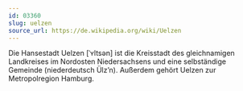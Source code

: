 ```yaml
---
id: 03360
slug: uelzen
source_url: https://de.wikipedia.org/wiki/Uelzen
---
```


Die Hansestadt Uelzen [ˈʏltsən] ist die Kreisstadt des gleichnamigen Landkreises im Nordosten Niedersachsens und eine selbständige Gemeinde (niederdeutsch Ülz’n). Außerdem gehört Uelzen zur Metropolregion Hamburg.
